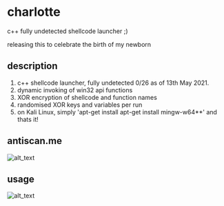 # charlotte
 c++ fully undetected shellcode launcher ;)

 releasing this to celebrate the birth of my newborn 

## description
1. c++ shellcode launcher, fully undetected 0/26 as of 13th May 2021.
2. dynamic invoking of win32 api functions
3. XOR encryption of shellcode and function names
4. randomised XOR keys and variables per run
5. on Kali Linux, simply 'apt-get install apt-get install mingw-w64**' and thats it!


## antiscan.me

![alt_text](https://github.com/9emin1/charlotte/blob/master/0-detection-charlotte.png "Pwn!")

## usage

![alt_text](https://github.com/9emin1/charlotte/blob/master/demo-poc.gif "Pwn!")

